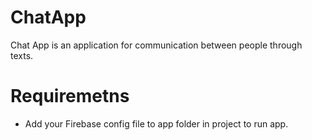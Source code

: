 # ChatApp
Chat App is an application for communication between people through texts.
# Requiremetns
- Add your Firebase config file to app folder in project to run app.
